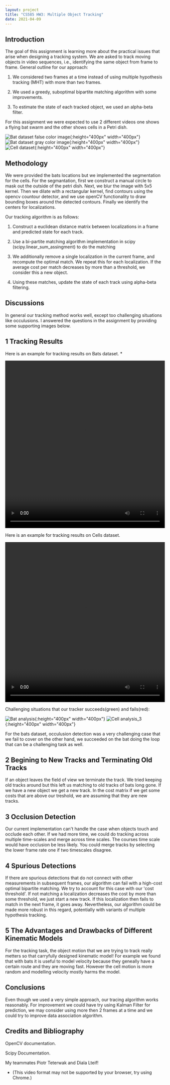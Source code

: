 ```yaml
---
layout: project
title: "CS585 HW3: Multiple Object Tracking"
date: 2021-04-09
---
```


Introduction
---------------------

The goal of this assignment is learning more about the practical issues that arise when designing a tracking system. We are asked to track moving objects in video sequences, i.e., identifying the same object from frame to frame. General outline for our approach:

1. We considered two frames at a time instead of using multiple hypothesis tracking (MHT) with more than two frames.

2. We used a greedy, suboptimal bipartite matching algorithm with some improvements.

3. To estimate the state of each tracked object, we used an alpha-beta filter.

For this assignment we were expected to use 2 different videos one shows a flying bat swarm and the other shows cells in a Petri dish.

![Bat dataset false color image](/pics/CS585Bats-FalseColorBats.png 'Bat dataset false color image'){:height="400px" width="400px"}
![Bat dataset gray color image](/pics/CS585Bats-GrayBats.png 'Bat dataset gray color image'){:height="400px" width="400px"}
![Cell dataset](/pics/CS585-Cells.jpg 'Cell dataset'){:height="400px" width="400px"}

Methodology
---------------------

We were provided the bats locations but we implemented the segmentation for the cells. For the segmantation, first we construct a manual circle to mask out the outside of the petri dish. Next, we blur the image with 5x5 kernel. Then we dilate with a rectangular kernel, find contours using the opencv countour detector, and we use openCV functionality to draw bounding boxes around the detected contours. Finally we identify the centers for localizations.

Our tracking algorithm is as follows:

1. Construct a euclidean distance matrix between localizations in a frame and predicted state for each track.

2. Use a bi-partite matching algorithm implementation in scipy (scipy.linear_sum_assingment) to do the matching

3. We additionally remove a single localization in the current frame, and recompute the optimal match. We repeat this for each localization. If the average cost per match decreases by more than a threshold, we consider this a new object.

4. Using these matches, update the state of each track using alpha-beta filtering.


Discussions
---------------------

In general our tracking method works well, except too challenging situations like occulusions. I answered the questions in the assignment by providing some supporting images below.

1 Tracking Results
---------------------

Here is an example for tracking results on Bats dataset. * 

<video src="/pics/hw5_writeup_files/bat_video.mp4" width="512" height="536" controls preload></video>

Here is an example for tracking results on Cells dataset.

<video src="/pics/hw5_writeup_files/cell_video.mp4" width="512" height="512" controls preload></video>

Challenging situations that our tracker succeeds(green) and fails(red):

![Bat analysis](/pics/hw5_writeup_files/bat_analysis.png 'Bat Analysis Success and Fail'){:height="400px" width="400px"}
![Cell analysis_3](/pics/hw5_writeup_files/cell_analysis.png 'Cell Analysis'){:height="400px" width="400px"}

For the bats dataset, occulusion detection was a very challenging case that we fail to cover on the other hand, we succeeded on the bat doing the loop that can be a challenging task as well.


2 Begining to New Tracks and Terminating Old Tracks
---------------------
If an object leaves the field of view we terminate the track. We tried keeping old tracks around but this left us matching to old tracks of bats long gone. If we have a new object we get a new track. In the cost matrix if we get some costs that are above our treshold, we are assuming that they are new tracks.

3 Occlusion Detection
---------------------
Our current implementation can't handle the case when objects touch and occlude each other. If we had more time, we could do tracking across multiple time-scales and merge across time scales. The courses time scale would have occlusion be less likely. You could merge tracks by selecting the lower frame rate one if two timescales disagree. 

4 Spurious Detections 
---------------------
If there are spurious detections that do not connect with other measurements in subsequent frames, our algorithm can fail with a high-cost optimal bipartite matching. We try to account for this case with our 'cost threshold'. If not matching a localization decreases the cost by more than some threshold, we just start a new track. If this localization then fails to match in the next frame, it goes away. Nevertheless, our algorithm could be made more robust in this regard, potentially with variants of multiple hypothesis tracking. 

5 The Advantages and Drawbacks of Different Kinematic Models
---------------------
For the tracking task, the object motion that we are trying to track really metters so that carryfully designed kinematic model! For example we found that with bats it is useful to model velocity because they geneally have a certain route and they are moving fast. However the cell motion is more random and modelling velocity mostly harms the model.

Conclusions
---------------------
Even though we used a very simple approach, our tracing algorithm works reasonably. For improvement we could have try using Kalman Filter for prediction, we may consider using more then 2 frames at a time and we could try to improve data association algorithm. 

Credits and Bibliography
---------------------
OpenCV documentation. 

Scipy Documentation.

My teammates Piotr Teterwak and Diala Lteif!

* (This video format may not be supported by your browser, try using Chrome.)
